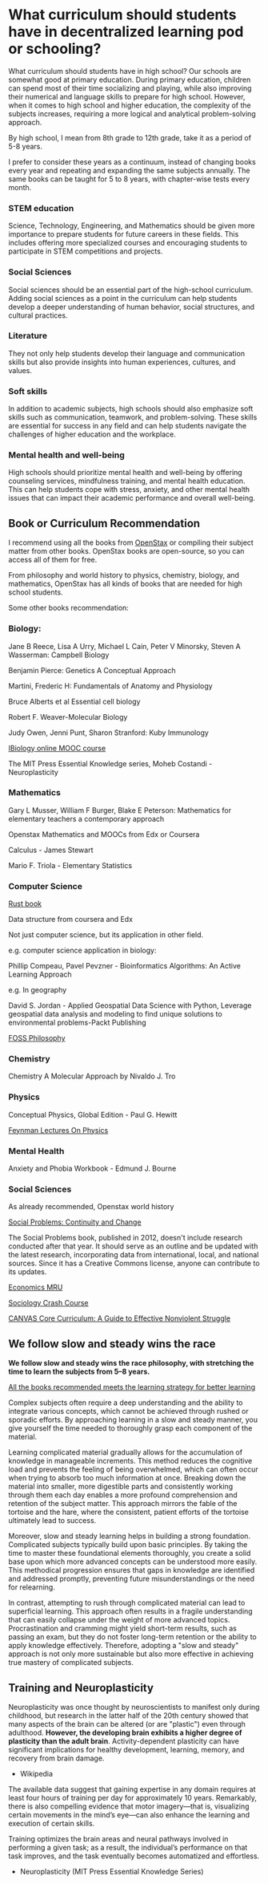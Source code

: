 # What curriculum should students have in decentralized learning pod or schooling?

What curriculum should students have in high school? Our schools are somewhat good at primary education. During primary education, children can spend most of their time socializing and playing, while also improving their numerical and language skills to prepare for high school. However, when it comes to high school and higher education, the complexity of the subjects increases, requiring a more logical and analytical problem-solving approach.

By high school, I mean from 8th grade to 12th grade, take it as a period of 5-8 years.

I prefer to consider these years as a continuum, instead of changing books every year and repeating and expanding the same subjects annually. The same books can be taught for 5 to 8 years, with chapter-wise tests every month.


### STEM education 

Science, Technology, Engineering, and Mathematics should be given more importance to prepare students for future careers in these fields. This includes offering more specialized courses and encouraging students to participate in STEM competitions and projects.

### Social Sciences

Social sciences should be an essential part of the high-school curriculum. Adding social sciences as a point in the curriculum can help students develop a deeper understanding of human behavior, social structures, and cultural practices.

### Literature
They not only help students develop their language and communication skills but also provide insights into human experiences, cultures, and values.

### Soft skills

In addition to academic subjects, high schools should also emphasize soft skills such as communication, teamwork, and problem-solving. These skills are essential for success in any field and can help students navigate the challenges of higher education and the workplace.

### Mental health and well-being

High schools should prioritize mental health and well-being by offering counseling services, mindfulness training, and mental health education. This can help students cope with stress, anxiety, and other mental health issues that can impact their academic performance and overall well-being.


## Book or Curriculum Recommendation

I recommend using all the books from [OpenStax](https://openstax.org/) or compiling their subject matter from other books. OpenStax books are open-source, so you can access all of them for free.

From philosophy and world history to physics, chemistry, biology, and mathematics, OpenStax has all kinds of books that are needed for high school students.

Some other books recommendation:

### Biology:

Jane B Reece, Lisa A Urry, Michael L Cain, Peter V Minorsky, Steven A Wasserman: Campbell Biology 

Benjamin Pierce: Genetics A Conceptual Approach

Martini, Frederic H: Fundamentals of Anatomy and Physiology

Bruce Alberts  et al Essential cell biology 

Robert F. Weaver-Molecular Biology

Judy Owen, Jenni Punt, Sharon Stranford: Kuby Immunology 

[IBiology online MOOC course](https://www.ibiology.org/educators-resources/online-course/)

The MIT Press Essential Knowledge series, Moheb Costandi - Neuroplasticity


### Mathematics

Gary L Musser, William F Burger, Blake E Peterson: Mathematics for elementary teachers a contemporary approach

Openstax Mathematics and MOOCs from Edx or Coursera

Calculus - James Stewart

Mario F. Triola - Elementary Statistics

### Computer Science

[Rust book](https://rust-book.cs.brown.edu/)

Data structure from coursera and Edx


Not just computer science, but its application in other field.

e.g. computer science application in biology:

Phillip Compeau, Pavel Pevzner - Bioinformatics Algorithms: An Active Learning Approach

e.g. In geography

David S. Jordan - Applied Geospatial Data Science with Python, Leverage geospatial data analysis and modeling to find unique solutions to environmental problems-Packt 
Publishing

[FOSS Philosophy](https://www.gnu.org/philosophy/philosophy.en.html)

### Chemistry
Chemistry A Molecular Approach by Nivaldo J. Tro

### Physics
Conceptual Physics, Global Edition - Paul G. Hewitt

[Feynman Lectures On Physics](https://www.feynmanlectures.caltech.edu/)


### Mental Health
Anxiety and Phobia Workbook - Edmund J. Bourne

### Social Sciences
As already recommended, Openstax world history

[Social Problems: Continuity and Change](https://saylordotorg.github.io/text_social-problems-continuity-and-change/index.html)

The Social Problems book, published in 2012, doesn't include research conducted after that year. It should serve as an outline and be updated with the latest research, incorporating data from international, local, and national sources.  Since it has a Creative Commons license, anyone can contribute to its updates.

[Economics MRU](https://mru.org/)

[Sociology Crash Course](https://www.youtube.com/playlist?list=PL8dPuuaLjXtMJ-AfB_7J1538YKWkZAnGA)

[CANVAS Core Curriculum: A Guide to Effective Nonviolent Struggle](https://www.nonviolent-conflict.org/resource/guide-effective-nonviolent-struggle-2/)



## We follow slow and steady wins the race

**We follow slow and steady wins the race philosophy, with stretching the time to learn the subjects from 5–8 years.** 

[All the books recommended meets the learning strategy for better learning](https://iambrainstorming.github.io/chapters/education/features-of-good-books-or-curriculum.html)

Complex subjects often require a deep understanding and the ability to integrate various concepts, which cannot be achieved through rushed or sporadic efforts. By approaching learning in a slow and steady manner, you give yourself the time needed to thoroughly grasp each component of the material.

Learning complicated material gradually allows for the accumulation of knowledge in manageable increments. This method reduces the cognitive load and prevents the feeling of being overwhelmed, which can often occur when trying to absorb too much information at once. Breaking down the material into smaller, more digestible parts and consistently working through them each day enables a more profound comprehension and retention of the subject matter. This approach mirrors the fable of the tortoise and the hare, where the consistent, patient efforts of the tortoise ultimately lead to success.

Moreover, slow and steady learning helps in building a strong foundation. Complicated subjects typically build upon basic principles. By taking the time to master these foundational elements thoroughly, you create a solid base upon which more advanced concepts can be understood more easily. This methodical progression ensures that gaps in knowledge are identified and addressed promptly, preventing future misunderstandings or the need for relearning.

In contrast, attempting to rush through complicated material can lead to superficial learning. This approach often results in a fragile understanding that can easily collapse under the weight of more advanced topics. Procrastination and cramming might yield short-term results, such as passing an exam, but they do not foster long-term retention or the ability to apply knowledge effectively. Therefore, adopting a "slow and steady" approach is not only more sustainable but also more effective in achieving true mastery of complicated subjects.

## Training and Neuroplasticity

Neuroplasticity was once thought by neuroscientists to manifest only during childhood, but research in the latter half of the 20th century showed that many aspects of the brain can be altered (or are "plastic") even through adulthood. **However, the developing brain exhibits a higher degree of plasticity than the adult brain**. Activity-dependent plasticity can have significant implications for healthy development, learning, memory, and recovery from brain damage.

- Wikipedia

The available data suggest that gaining expertise in any domain requires at least four hours of training per day for approximately 10 years. Remarkably, there is also compelling evidence that motor imagery—that is, visualizing certain movements in the mind’s eye—can also enhance the learning and execution of certain skills.

Training optimizes the brain areas and neural pathways involved in performing a given task; as a result, the individual’s performance on that task improves, and the task eventually becomes automatized and effortless.

- Neuroplasticity (MIT Press Essential Knowledge Series)


